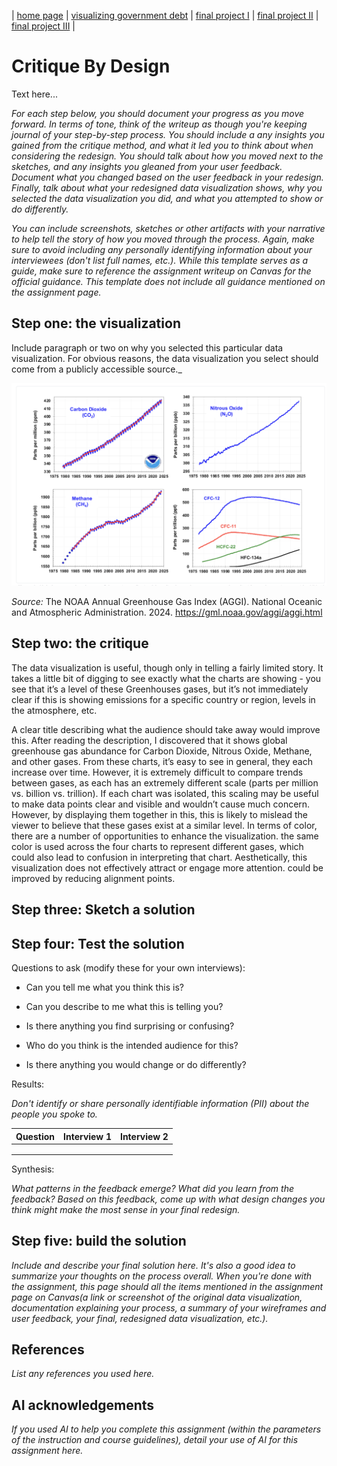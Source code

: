 | [home page](https://cmustudent.github.io/tswd-portfolio-templates/) | [visualizing government debt](visualizing-government-debt) | [final project I](final-project-part-one) | [final project II](final-project-part-two) | [final project III](final-project-part-three) |

# Critique By Design
Text here...

_For each step below, you should document your progress as you move forward.  In terms of tone, think of the writeup as though you're keeping journal of your step-by-step process.   You should include a any insights you gained from the critique method, and what it led you to think about when considering the redesign.  You should talk about how you moved next to the sketches, and any insights you gleaned from your user feedback.  Document what you changed based on the user feedback in your redesign.  Finally, talk about what your redesigned data visualization shows, why you selected the data visualization you did, and what you attempted to show or do differently._

_You can include screenshots, sketches or other artifacts with your narrative to help tell the story of how you moved through the process.  Again, make sure to avoid including any personally identifying information about your interviewees (don't list full names, etc.).  While this template serves as a guide, make sure to reference the assignment writeup on Canvas for the official guidance.  This template does not include all guidance mentioned on the assignment page._

## Step one: the visualization

  Include paragraph or two on why you selected this particular data visualization.  For obvious reasons, the data visualization you select should come from a publicly accessible source._

<img src="NOAA-GHG Abundance.png" width="800">

*Source:* The NOAA Annual Greenhouse Gas Index (AGGI). National Oceanic and Atmospheric Administration. 2024. https://gml.noaa.gov/aggi/aggi.html 

## Step two: the critique
The data visualization is useful, though only in telling a fairly limited story. It takes a little bit of digging to see exactly what the charts are showing - you see that it’s a level of these Greenhouses gases, but it’s not immediately clear if this is showing emissions for a specific country or region, levels in the atmosphere, etc. 

A clear title describing what the audience should take away would improve this. After reading the description, I discovered that it shows global greenhouse gas abundance for Carbon Dioxide, Nitrous Oxide, Methane, and other gases. From these charts, it’s easy to see in general, they each increase over time. However, it is extremely difficult to compare trends between gases, as each has an extremely different scale (parts per million vs. billion vs. trillion). If each chart was isolated, this scaling may be useful to make data points clear and visible and wouldn’t cause much concern. However, by displaying them together in this, this is likely to mislead the viewer to believe that these gases exist at a similar level. In terms of color, there are a number of opportunities to enhance the visualization.  the same color is used across the four charts to represent different gases, which could also lead to confusion in interpreting that chart. Aesthetically, this visualization does not effectively attract or engage more attention. could be improved by reducing alignment points. 


## Step three: Sketch a solution





## Step four: Test the solution

Questions to ask (modify these for your own interviews): 

- Can you tell me what you think this is?

- Can you describe to me what this is telling you?

- Is there anything you find surprising or confusing?

- Who do you think is the intended audience for this?

- Is there anything you would change or do differently?

Results: 

_Don't identify or share personally identifiable information (PII) about the people you spoke to._


| Question | Interview 1 | Interview 2 |
|----------|-------------|-------------|
|          |             |             |
|          |             |             |
|          |             |             |

Synthesis: 

_What patterns in the feedback emerge?  What did you learn from the feedback?  Based on this feedback, come up with what design changes you think might make the most sense in your final redesign._

## Step five: build the solution

_Include and describe your final solution here. It's also a good idea to summarize your thoughts on the process overall. When you're done with the assignment, this page should all the items mentioned in the assignment page on Canvas(a link or screenshot of the original data visualization, documentation explaining your process, a summary of your wireframes and user feedback, your final, redesigned data visualization, etc.)._

## References
_List any references you used here._

## AI acknowledgements
_If you used AI to help you complete this assignment (within the parameters of the instruction and course guidelines), detail your use of AI for this assignment here._

